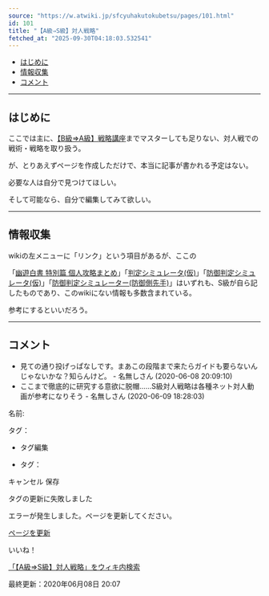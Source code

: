 ```yaml
---
source: "https://w.atwiki.jp/sfcyuhakutokubetsu/pages/101.html"
id: 101
title: "【A級⇒S級】対人戦略"
fetched_at: "2025-09-30T04:18:03.532541"
---
```


* [はじめに](#id_b827eb7b)
* [情報収集](#id_8b84165d)
* [コメント](#id_997dd33f)

---

## はじめに

ここでは主に、[【B級⇒A級】戦略講座](https://w.atwiki.jp//w.atwiki.jp/sfcyuhakutokubetsu/pages/99.html "【B級⇒A級】戦略講座 (1939d)")までマスターしても足りない、対人戦での戦術・戦略を取り扱う。
  
が、とりあえずページを作成しただけで、本当に記事が書かれる予定はない。
  
必要な人は自分で見つけてほしい。
  
そして可能なら、自分で編集してみて欲しい。

---

## 情報収集

wikiの左メニューに「リンク」という項目があるが、ここの
  
「[幽遊白書 特別篇 個人攻略まとめ](https://w.atwiki.jp//www65.atwiki.jp/yuyuz/)」「[判定シミュレータ(仮)](http://yuyutokubetsu.web.fc2.com/simulator.htm)」「[防御判定シミュレータ(仮)](http://yuyutokubetsu.web.fc2.com/simulator_guard.htm)」「[防御判定シミュレーター(防御側先手)](http://yuyutokubetsu.web.fc2.com/simulator_guard2.htm)」はいずれも、S級が自ら記したものであり、このwikiにない情報も多数含まれている。
  
参考にするといいだろう。

---

## コメント

* 見ての通り投げっぱなしです。まあこの段階まで来たらガイドも要らないんじゃないかな？知らんけど。 - 名無しさん (2020-06-08 20:09:10)
* ここまで徹底的に研究する意欲に脱帽……S級対人戦略は各種ネット対人動画が参考になりそう - 名無しさん (2020-06-09 18:28:03)

名前:

タグ：

+ タグ編集

* タグ：

キャンセル
保存

タグの更新に失敗しました

エラーが発生しました。ページを更新してください。

[ページを更新](https://w.atwiki.jp/sfcyuhakutokubetsu/pages/101.html)

いいね！

[「【A級⇒S級】対人戦略」をウィキ内検索](https://w.atwiki.jp//w.atwiki.jp/sfcyuhakutokubetsu/search?andor=and&keyword=%E3%80%90A%E7%B4%9A%E2%87%92S%E7%B4%9A%E3%80%91%E5%AF%BE%E4%BA%BA%E6%88%A6%E7%95%A5)

最終更新：2020年06月08日 20:07